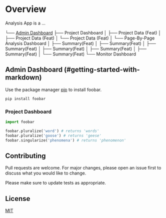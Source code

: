 # Overview

Analysis App is a ...



└── [Admin Dashboard](#Getting-started-with-Markdown)
    ├── Project Dashboard
    │   ├── Project Data (Feat)
    │   ├── Project Data (Feat)
    │   └── Project Data (Feat)
    │       └── Page-By-Page Analysis Dashboard
    │           ├── Summary(Feat)
    │           ├── Summary(Feat)
    │           ├── Summary(Feat)
    │           ├── Summary(Feat)
    │           ├── Summary(Feat)
    │           ├── Summary(Feat)
    │           └── Summary(Feat)
    └── Monitor Dashboard



## Admin Dashboard (#getting-started-with-markdown)

Use the package manager [pip](https://pip.pypa.io/en/stable/) to install foobar.

```bash
pip install foobar
```

### Project Dashboard

```python
import foobar

foobar.pluralize('word') # returns 'words'
foobar.pluralize('goose') # returns 'geese'
foobar.singularize('phenomena') # returns 'phenomenon'
```

## Contributing
Pull requests are welcome. For major changes, please open an issue first to discuss what you would like to change.

Please make sure to update tests as appropriate.

## License
[MIT](https://choosealicense.com/licenses/mit/)
